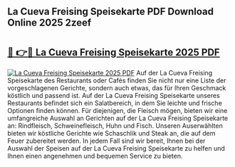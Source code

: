## La Cueva Freising Speisekarte PDF Download Online 2025 2zeef

# <h2><a href="http://gc9ohr.nevu.top/?p=La+Cueva+Freising+Speisekarte">🔗 👉🔴 La Cueva Freising Speisekarte 2025 PDF</a></h2>

[![La Cueva Freising Speisekarte 2025 PDF](https://i.imgur.com/dBaPXMq.png)](http://gc9ohr.nevu.top/?p=La+Cueva+Freising+Speisekarte)
Auf der La Cueva Freising Speisekarte des Restaurants oder Cafés finden Sie nicht nur eine Liste der vorgeschlagenen Gerichte, sondern auch etwas, das für Ihren Geschmack köstlich und passend ist. Auf der La Cueva Freising Speisekarte unseres Restaurants befindet sich ein Salatbereich, in dem Sie leichte und frische Optionen finden können. Für diejenigen, die Fleisch mögen, bieten wir eine umfangreiche Auswahl an Gerichten auf der La Cueva Freising Speisekarte an: Rindfleisch, Schweinefleisch, Huhn und Fisch. Unseren Auserwählten bieten wir köstliche Gerichte wie Schaschlik und Steak an, die auf dem Feuer zubereitet werden. In jedem Fall sind wir bereit, Ihnen bei der Auswahl der Speisen auf der La Cueva Freising Speisekarte zu helfen und Ihnen einen angenehmen und bequemen Service zu bieten.
